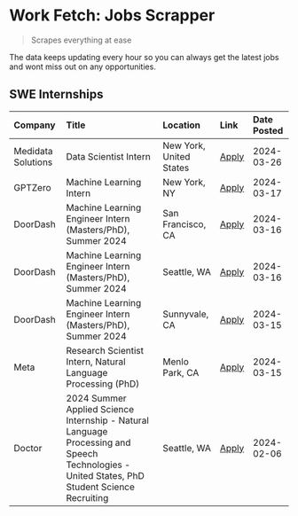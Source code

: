 # Work Fetch: Jobs Scrapper
> Scrapes everything at ease

The data keeps updating every hour so you can always get the latest jobs and wont miss out on any opportunities.

## SWE Internships
<!--START_SECTION:workfetch-->
| Company            | Title                                                                                                                                        | Location                | Link                                                                                                                                                                                                                                                                                                                                                 | Date Posted   |
|:-------------------|:---------------------------------------------------------------------------------------------------------------------------------------------|:------------------------|:-----------------------------------------------------------------------------------------------------------------------------------------------------------------------------------------------------------------------------------------------------------------------------------------------------------------------------------------------------|:--------------|
| Medidata Solutions | Data Scientist Intern                                                                                                                        | New York, United States | [Apply](https://www.linkedin.com/jobs/view/data-scientist-intern-at-medidata-solutions-3810253704?position=5&pageNum=0&refId=Wb6X%2FvBpDPJhDJqvvq4hnw%3D%3D&trackingId=IHA1JvKYDRSf5YyqTWklKg%3D%3D&trk=public_jobs_jserp-result_search-card)                                                                                                        | 2024-03-26    |
| GPTZero            | Machine Learning Intern                                                                                                                      | New York, NY            | [Apply](https://www.linkedin.com/jobs/view/machine-learning-intern-at-gptzero-3860723963?position=9&pageNum=0&refId=Wb6X%2FvBpDPJhDJqvvq4hnw%3D%3D&trackingId=M1UzLpitjwHlpaSMNQACXw%3D%3D&trk=public_jobs_jserp-result_search-card)                                                                                                                 | 2024-03-17    |
| DoorDash           | Machine Learning Engineer Intern (Masters/PhD), Summer 2024                                                                                  | San Francisco, CA       | [Apply](https://www.linkedin.com/jobs/view/machine-learning-engineer-intern-masters-phd-summer-2024-at-doordash-3736457737?position=3&pageNum=0&refId=Wb6X%2FvBpDPJhDJqvvq4hnw%3D%3D&trackingId=3ENMFtimVwcu7qo3zIkitg%3D%3D&trk=public_jobs_jserp-result_search-card)                                                                               | 2024-03-16    |
| DoorDash           | Machine Learning Engineer Intern (Masters/PhD), Summer 2024                                                                                  | Seattle, WA             | [Apply](https://www.linkedin.com/jobs/view/machine-learning-engineer-intern-masters-phd-summer-2024-at-doordash-3736455966?position=4&pageNum=0&refId=Wb6X%2FvBpDPJhDJqvvq4hnw%3D%3D&trackingId=xoelgGTY9RxUZqpGBPiXsw%3D%3D&trk=public_jobs_jserp-result_search-card)                                                                               | 2024-03-16    |
| DoorDash           | Machine Learning Engineer Intern (Masters/PhD), Summer 2024                                                                                  | Sunnyvale, CA           | [Apply](https://www.linkedin.com/jobs/view/machine-learning-engineer-intern-masters-phd-summer-2024-at-doordash-3736454973?position=2&pageNum=0&refId=Wb6X%2FvBpDPJhDJqvvq4hnw%3D%3D&trackingId=thE2Gs148P00UHhTBvdZAA%3D%3D&trk=public_jobs_jserp-result_search-card)                                                                               | 2024-03-15    |
| Meta               | Research Scientist Intern, Natural Language Processing (PhD)                                                                                 | Menlo Park, CA          | [Apply](https://www.linkedin.com/jobs/view/research-scientist-intern-natural-language-processing-phd-at-meta-3858718375?position=10&pageNum=0&refId=Wb6X%2FvBpDPJhDJqvvq4hnw%3D%3D&trackingId=ztmEnSARF2Z6jZnB0PIyuA%3D%3D&trk=public_jobs_jserp-result_search-card)                                                                                 | 2024-03-15    |
| Doctor             | 2024 Summer Applied Science Internship - Natural Language Processing and Speech Technologies - United States, PhD Student Science Recruiting | Seattle, WA             | [Apply](https://www.linkedin.com/jobs/view/2024-summer-applied-science-internship-natural-language-processing-and-speech-technologies-united-states-phd-student-science-recruiting-at-doctor-3819405754?position=11&pageNum=0&refId=Wb6X%2FvBpDPJhDJqvvq4hnw%3D%3D&trackingId=koi19EPyyrpL1UcHiCeitA%3D%3D&trk=public_jobs_jserp-result_search-card) | 2024-02-06    |
<!--END_SECTION:workfetch-->

